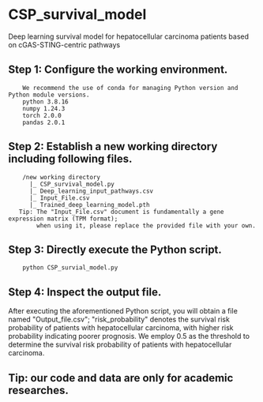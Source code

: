 # CSP_survival_model
Deep learning survival model for hepatocellular carcinoma patients based on cGAS-STING-centric pathways
## Step 1: Configure  the  working  environment.
        We recommend the use of conda for managing Python version and Python module versions.
        python 3.8.16  
        numpy 1.24.3  
        torch 2.0.0  
        pandas 2.0.1  
## Step 2: Establish a new working directory including following files.
        /new working directory  
          |_ CSP_survival_model.py  
          |_ Deep_learning_input_pathways.csv  
          |_ Input_File.csv  
          |_ Trained_deep_learning_model.pth  
       Tip: The "Input_File.csv" document is fundamentally a gene expression matrix (TPM format);    
            when using it, please replace the provided file with your own.  
## Step 3: Directly execute the Python script.
        python CSP_survial_model.py  
## Step 4: Inspect the output file.
After executing the aforementioned Python script, you will obtain a file named "Output_file.csv"; "risk_probability" denotes the survival risk probability of patients with hepatocellular carcinoma, with higher risk probability indicating poorer prognosis. We employ 0.5 as the threshold to determine the survival risk probability of patients with hepatocellular carcinoma.  

## Tip: our code and data are only for academic researches.


